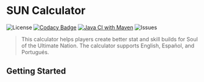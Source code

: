 # SUN Calculator
![License](https://img.shields.io/github/license/katkeit/SUN-Calculator)
[![Codacy Badge](https://api.codacy.com/project/badge/Grade/506b3f8270e043d1a565500caf73aa63)](https://app.codacy.com/gh/katkeit/SUN-Calculator?utm_source=github.com&utm_medium=referral&utm_content=katkeit/SUN-Calculator&utm_campaign=Badge_Grade)
[![Java CI with Maven](https://github.com/katkeit/SUN-Calculator/actions/workflows/maven.yml/badge.svg?branch=master)](https://github.com/katkeit/SUN-Calculator/actions/workflows/maven.yml)
![Issues](https://img.shields.io/github/issues/katkeit/SUN-Calculator)
> This calculator helps players create better stat and skill builds for Soul of the Ultimate Nation. The calculator supports English, Español, and Portugués.

## Getting Started

